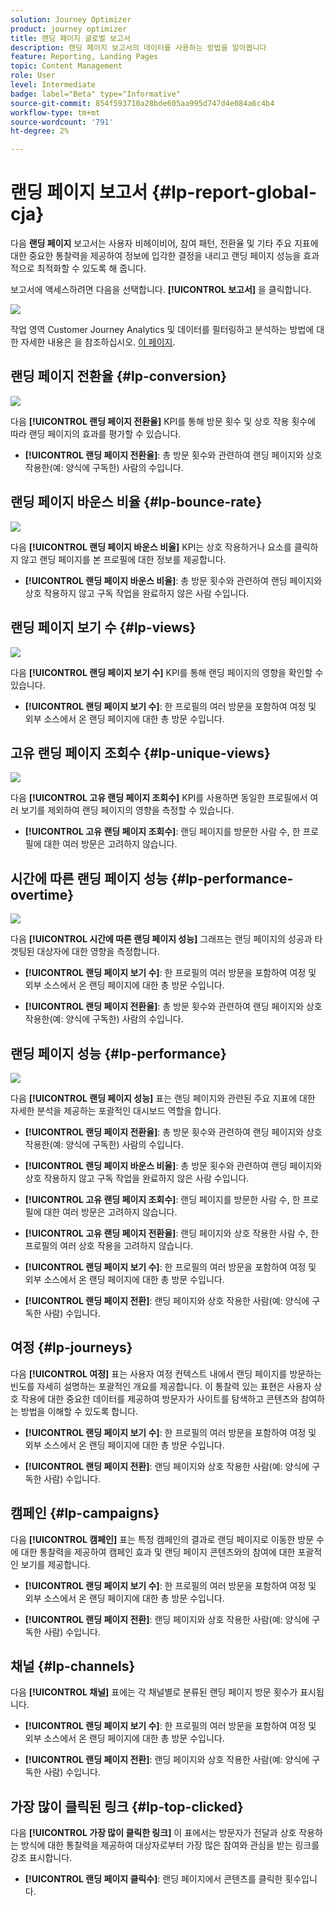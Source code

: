 ```yaml
---
solution: Journey Optimizer
product: journey optimizer
title: 랜딩 페이지 글로벌 보고서
description: 랜딩 페이지 보고서의 데이터를 사용하는 방법을 알아봅니다
feature: Reporting, Landing Pages
topic: Content Management
role: User
level: Intermediate
badge: label="Beta" type="Informative"
source-git-commit: 854f593710a28bde605aa995d747d4e084a6c4b4
workflow-type: tm+mt
source-wordcount: '791'
ht-degree: 2%

---
```


# 랜딩 페이지 보고서 {#lp-report-global-cja}

다음 **랜딩 페이지** 보고서는 사용자 비헤이비어, 참여 패턴, 전환율 및 기타 주요 지표에 대한 중요한 통찰력을 제공하여 정보에 입각한 결정을 내리고 랜딩 페이지 성능을 효과적으로 최적화할 수 있도록 해 줍니다.

보고서에 액세스하려면 다음을 선택합니다. **[!UICONTROL 보고서]** 을 클릭합니다.

![](assets/cja-lp.png)

작업 영역 Customer Journey Analytics 및 데이터를 필터링하고 분석하는 방법에 대한 자세한 내용은 을 참조하십시오. [이 페이지](https://experienceleague.adobe.com/en/docs/analytics-platform/using/cja-workspace/home).

## 랜딩 페이지 전환율 {#lp-conversion}

![](assets/cja-lp-conversion-rate.png)

다음 **[!UICONTROL 랜딩 페이지 전환율]** KPI를 통해 방문 횟수 및 상호 작용 횟수에 따라 랜딩 페이지의 효과를 평가할 수 있습니다.

* **[!UICONTROL 랜딩 페이지 전환율]**: 총 방문 횟수와 관련하여 랜딩 페이지와 상호 작용한(예: 양식에 구독한) 사람의 수입니다.

## 랜딩 페이지 바운스 비율 {#lp-bounce-rate}

![](assets/cja-lp-bounce-rate.png)

다음 **[!UICONTROL 랜딩 페이지 바운스 비율]** KPI는 상호 작용하거나 요소를 클릭하지 않고 랜딩 페이지를 본 프로필에 대한 정보를 제공합니다.

* **[!UICONTROL 랜딩 페이지 바운스 비율]**: 총 방문 횟수와 관련하여 랜딩 페이지와 상호 작용하지 않고 구독 작업을 완료하지 않은 사람 수입니다.

## 랜딩 페이지 보기 수 {#lp-views}

![](assets/cja-lp-views.png)

다음 **[!UICONTROL 랜딩 페이지 보기 수]** KPI를 통해 랜딩 페이지의 영향을 확인할 수 있습니다.

* **[!UICONTROL 랜딩 페이지 보기 수]**: 한 프로필의 여러 방문을 포함하여 여정 및 외부 소스에서 온 랜딩 페이지에 대한 총 방문 수입니다.

## 고유 랜딩 페이지 조회수 {#lp-unique-views}

![](assets/cja-lp-unique-views.png)

다음 **[!UICONTROL 고유 랜딩 페이지 조회수]** KPI를 사용하면 동일한 프로필에서 여러 보기를 제외하여 랜딩 페이지의 영향을 측정할 수 있습니다.

* **[!UICONTROL 고유 랜딩 페이지 조회수]**: 랜딩 페이지를 방문한 사람 수, 한 프로필에 대한 여러 방문은 고려하지 않습니다.

## 시간에 따른 랜딩 페이지 성능 {#lp-performance-overtime}

![](assets/cja-lp-performance-overtime.png)

다음 **[!UICONTROL 시간에 따른 랜딩 페이지 성능]** 그래프는 랜딩 페이지의 성공과 타겟팅된 대상자에 대한 영향을 측정합니다.

* **[!UICONTROL 랜딩 페이지 보기 수]**: 한 프로필의 여러 방문을 포함하여 여정 및 외부 소스에서 온 랜딩 페이지에 대한 총 방문 수입니다.

* **[!UICONTROL 랜딩 페이지 전환율]**: 총 방문 횟수와 관련하여 랜딩 페이지와 상호 작용한(예: 양식에 구독한) 사람의 수입니다.

## 랜딩 페이지 성능 {#lp-performance}

![](assets/cja-lp-performance.png)

다음 **[!UICONTROL 랜딩 페이지 성능]** 표는 랜딩 페이지와 관련된 주요 지표에 대한 자세한 분석을 제공하는 포괄적인 대시보드 역할을 합니다.

* **[!UICONTROL 랜딩 페이지 전환율]**: 총 방문 횟수와 관련하여 랜딩 페이지와 상호 작용한(예: 양식에 구독한) 사람의 수입니다.

* **[!UICONTROL 랜딩 페이지 바운스 비율]**: 총 방문 횟수와 관련하여 랜딩 페이지와 상호 작용하지 않고 구독 작업을 완료하지 않은 사람 수입니다.

* **[!UICONTROL 고유 랜딩 페이지 조회수]**: 랜딩 페이지를 방문한 사람 수, 한 프로필에 대한 여러 방문은 고려하지 않습니다.

* **[!UICONTROL 고유 랜딩 페이지 전환율]**: 랜딩 페이지와 상호 작용한 사람 수, 한 프로필의 여러 상호 작용을 고려하지 않습니다.

* **[!UICONTROL 랜딩 페이지 보기 수]**: 한 프로필의 여러 방문을 포함하여 여정 및 외부 소스에서 온 랜딩 페이지에 대한 총 방문 수입니다.

* **[!UICONTROL 랜딩 페이지 전환]**: 랜딩 페이지와 상호 작용한 사람(예: 양식에 구독한 사람) 수입니다.

## 여정 {#lp-journeys}

다음 **[!UICONTROL 여정]** 표는 사용자 여정 컨텍스트 내에서 랜딩 페이지를 방문하는 빈도를 자세히 설명하는 포괄적인 개요를 제공합니다. 이 통찰력 있는 표현은 사용자 상호 작용에 대한 중요한 데이터를 제공하여 방문자가 사이트를 탐색하고 콘텐츠와 참여하는 방법을 이해할 수 있도록 합니다.

* **[!UICONTROL 랜딩 페이지 보기 수]**: 한 프로필의 여러 방문을 포함하여 여정 및 외부 소스에서 온 랜딩 페이지에 대한 총 방문 수입니다.

* **[!UICONTROL 랜딩 페이지 전환]**: 랜딩 페이지와 상호 작용한 사람(예: 양식에 구독한 사람) 수입니다.

## 캠페인 {#lp-campaigns}

다음 **[!UICONTROL 캠페인]** 표는 특정 캠페인의 결과로 랜딩 페이지로 이동한 방문 수에 대한 통찰력을 제공하여 캠페인 효과 및 랜딩 페이지 콘텐츠와의 참여에 대한 포괄적인 보기를 제공합니다.

* **[!UICONTROL 랜딩 페이지 보기 수]**: 한 프로필의 여러 방문을 포함하여 여정 및 외부 소스에서 온 랜딩 페이지에 대한 총 방문 수입니다.

* **[!UICONTROL 랜딩 페이지 전환]**: 랜딩 페이지와 상호 작용한 사람(예: 양식에 구독한 사람) 수입니다.

## 채널 {#lp-channels}

다음 **[!UICONTROL 채널]** 표에는 각 채널별로 분류된 랜딩 페이지 방문 횟수가 표시됩니다.

* **[!UICONTROL 랜딩 페이지 보기 수]**: 한 프로필의 여러 방문을 포함하여 여정 및 외부 소스에서 온 랜딩 페이지에 대한 총 방문 수입니다.

* **[!UICONTROL 랜딩 페이지 전환]**: 랜딩 페이지와 상호 작용한 사람(예: 양식에 구독한 사람) 수입니다.

## 가장 많이 클릭된 링크 {#lp-top-clicked}

다음 **[!UICONTROL 가장 많이 클릭한 링크]** 이 표에서는 방문자가 전달과 상호 작용하는 방식에 대한 통찰력을 제공하여 대상자로부터 가장 많은 참여와 관심을 받는 링크를 강조 표시합니다.

* **[!UICONTROL 랜딩 페이지 클릭수]**: 랜딩 페이지에서 콘텐츠를 클릭한 횟수입니다.







